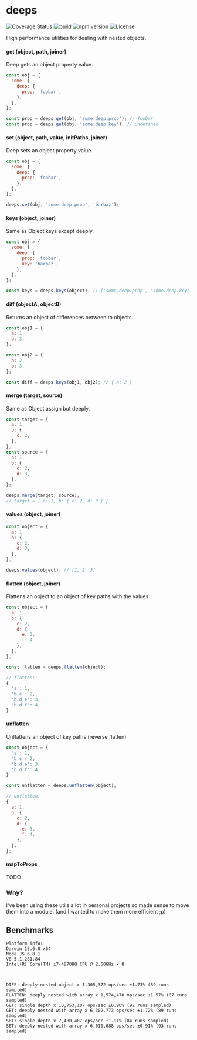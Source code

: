 # deeps

[![Coverage Status](https://coveralls.io/repos/github/Salakar/deeps/badge.svg?branch=master)](https://coveralls.io/github/Salakar/deeps?branch=master)
[![build](https://travis-ci.org/Salakar/deeps.svg)](https://travis-ci.org/Salakar/deeps)
[![npm version](https://img.shields.io/npm/v/deeps.svg)](https://www.npmjs.com/package/deeps)
[![License](https://img.shields.io/npm/l/deeps.svg)](/LICENSE)


High performance utilities for dealing with nested objects.

#### get (object, path, joiner)

Deep gets an object property value.

```js
const obj = {
  some: {
    deep: {
      prop: 'foobar',
    },
  },
};

const prop = deeps.get(obj, 'some.deep.prop'); // foobar
const prop = deeps.get(obj, 'some.deep.key'); // undefined
```

#### set (object, path, value, initPaths, joiner)

Deep sets an object property value.

```js
const obj = {
  some: {
    deep: {
      prop: 'foobar',
    },
  },
};

deeps.set(obj, 'some.deep.prop', 'barbaz');
```

#### keys (object, joiner)

Same as Object.keys except deeply.

```js
const obj = {
  some: {
    deep: {
      prop: 'foobar',
      key: 'barbaz',
    },
  },
};

const keys = deeps.keys(object); // ['some.deep.prop', 'some.deep.key']
```

#### diff (objectA, objectB)

Returns an object of differences between to objects.

```js
const obj1 = {
  a: 1,
  b: 3,
};

const obj2 = {
  a: 2,
  b: 3,
};

const diff = deeps.keys(obj1, obj2); // { a: 2 }
```

#### merge (target, source)

Same as Object.assign but deeply.

```js
const target = {
  a: 1,
  b: {
    c: 2,
  },
};
const source = {
  a: 1,
  b: {
    c: 2,
    d: 3,
  },
};

deeps.merge(target, source);
// target = { a: 1, b: { c: 2, d: 3 } }
```

#### values (object, joiner)

```js
const object = {
  a: 1,
  b: {
    c: 2,
    d: 3,
  },
};

deeps.values(object); // [1, 2, 3]
```

#### flatten (object, joiner)

Flattens an object to an object of key paths with the values

```js
const object = {
  a: 1,
  b: {
    c: 2,
    d: {
      e: 3,
      f: 4
    },
  },
};

const flatten = deeps.flatten(object);

// flatten:
{
  'a': 1,
  'b.c': 2,
  'b.d.e': 3,
  'b.d.f': 4,
}

```

#### unflatten

Unflattens an object of key paths (reverse flatten)

```js
const object = {
  'a': 1,
  'b.c': 2,
  'b.d.e': 3,
  'b.d.f': 4,
}

const unflatten = deeps.unflatten(object);

// unflatten:
{
  a: 1,
  b: {
    c: 2,
    d: {
      e: 3,
      f: 4,
    },
  },
};
```

#### mapToProps

TODO

### Why?

I've been using these utils a lot in personal projects so made sense to move them into a module. (and I wanted to make them more efficient ;p)

## Benchmarks
    Platform info:
    Darwin 15.6.0 x64
    Node.JS 6.8.1
    V8 5.1.281.84
    Intel(R) Core(TM) i7-4870HQ CPU @ 2.50GHz × 8



    DIFF: deeply nested object x 1,305,372 ops/sec ±1.73% (89 runs sampled)
    FLATTEN: deeply nested with array x 1,574,470 ops/sec ±1.57% (87 runs sampled)
    GET: single depth x 10,753,107 ops/sec ±0.90% (92 runs sampled)
    GET: deeply nested with array x 6,302,773 ops/sec ±1.72% (89 runs sampled)
    SET: single depth x 7,480,487 ops/sec ±1.91% (84 runs sampled)
    SET: deeply nested with array x 6,010,088 ops/sec ±0.91% (93 runs sampled)

